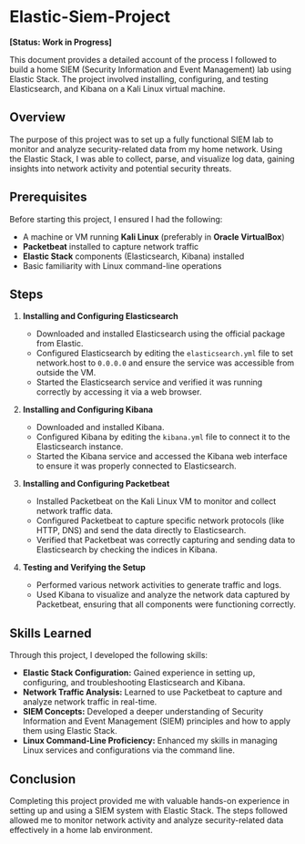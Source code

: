 # Elastic-Siem-Project

**[Status: Work in Progress]**

This document provides a detailed account of the process I followed to build a home SIEM (Security Information and Event Management) lab using Elastic Stack. The project involved installing, configuring, and testing Elasticsearch, and Kibana on a Kali Linux virtual machine.

## Overview

The purpose of this project was to set up a fully functional SIEM lab to monitor and analyze security-related data from my home network. Using the Elastic Stack, I was able to collect, parse, and visualize log data, gaining insights into network activity and potential security threats.

## Prerequisites

Before starting this project, I ensured I had the following:

- A machine or VM running **Kali Linux** (preferably in **Oracle VirtualBox**)
- **Packetbeat** installed to capture network traffic
- **Elastic Stack** components (Elasticsearch, Kibana) installed
- Basic familiarity with Linux command-line operations

## Steps

1. **Installing and Configuring Elasticsearch**
   - Downloaded and installed Elasticsearch using the official package from Elastic.
   - Configured Elasticsearch by editing the `elasticsearch.yml` file to set network.host to `0.0.0.0` and ensure the service was accessible from outside the VM.
   - Started the Elasticsearch service and verified it was running correctly by accessing it via a web browser.

2. **Installing and Configuring Kibana**
   - Downloaded and installed Kibana.
   - Configured Kibana by editing the `kibana.yml` file to connect it to the Elasticsearch instance.
   - Started the Kibana service and accessed the Kibana web interface to ensure it was properly connected to Elasticsearch.

3. **Installing and Configuring Packetbeat**
   - Installed Packetbeat on the Kali Linux VM to monitor and collect network traffic data.
   - Configured Packetbeat to capture specific network protocols (like HTTP, DNS) and send the data directly to Elasticsearch.
   - Verified that Packetbeat was correctly capturing and sending data to Elasticsearch by checking the indices in Kibana.

4. **Testing and Verifying the Setup**
   - Performed various network activities to generate traffic and logs.
   - Used Kibana to visualize and analyze the network data captured by Packetbeat, ensuring that all components were functioning correctly.

## Skills Learned

Through this project, I developed the following skills:

- **Elastic Stack Configuration:** Gained experience in setting up, configuring, and troubleshooting Elasticsearch and Kibana.
- **Network Traffic Analysis:** Learned to use Packetbeat to capture and analyze network traffic in real-time.
- **SIEM Concepts:** Developed a deeper understanding of Security Information and Event Management (SIEM) principles and how to apply them using Elastic Stack.
- **Linux Command-Line Proficiency:** Enhanced my skills in managing Linux services and configurations via the command line.

## Conclusion

Completing this project provided me with valuable hands-on experience in setting up and using a SIEM system with Elastic Stack. The steps followed allowed me to monitor network activity and analyze security-related data effectively in a home lab environment.

